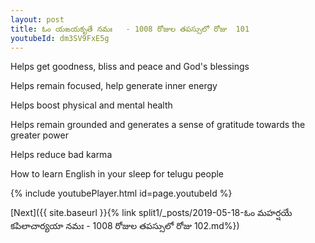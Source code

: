 ```yaml
---
layout: post
title: ఓం యఙయకృతే నమః   - 1008 రోజుల తపస్సులో రోజు  101
youtubeId: dm3SV9FxE5g
---
```

 
 
Helps get goodness, bliss and peace and God's blessings
 
Helps remain focused, help generate inner energy 
 
Helps boost physical and mental health 
 
Helps remain grounded and generates a sense of gratitude towards the greater power 
 
Helps reduce bad karma
 
How to learn English in your sleep for telugu people
 
 
 
 


{% include youtubePlayer.html id=page.youtubeId %}
 
[Next]({{ site.baseurl }}{% link split1/_posts/2019-05-18-ఓం మహర్షయే కపిలాచార్యయా నమః   - 1008 రోజుల తపస్సులో రోజు  102.md%})
 
